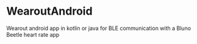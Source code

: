 # WearoutAndroid
Wearout android app in kotlin or java for BLE communication with a Bluno Beetle heart rate app
